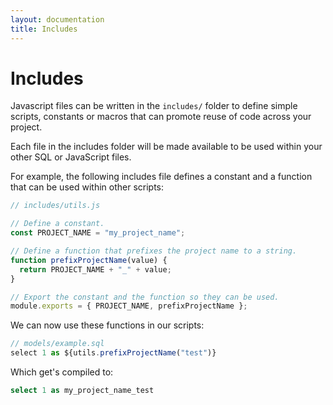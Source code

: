 ```yaml
---
layout: documentation
title: Includes
---
```


# Includes

Javascript files can be written in the `includes/` folder to define simple scripts, constants or macros that can promote reuse of code across your project.

Each file in the includes folder will be made available to be used within your other SQL or JavaScript files.

For example, the following includes file defines a constant and a function that can be used within other scripts:

```js
// includes/utils.js

// Define a constant.
const PROJECT_NAME = "my_project_name";

// Define a function that prefixes the project name to a string.
function prefixProjectName(value) {
  return PROJECT_NAME + "_" + value;
}

// Export the constant and the function so they can be used.
module.exports = { PROJECT_NAME, prefixProjectName };
```

We can now use these functions in our scripts:

```js
// models/example.sql
select 1 as ${utils.prefixProjectName("test")}
```

Which get's compiled to:

```sql
select 1 as my_project_name_test
```
